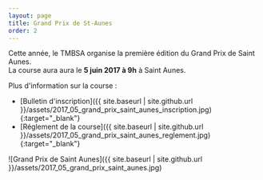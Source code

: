 ```yaml
---
layout: page
title: Grand Prix de St-Aunes
order: 2
---
```


Cette année, le TMBSA organise la première édition du Grand Prix de Saint Aunes.  
La course aura aura le **5 juin 2017 à 9h** à Saint Aunes.

Plus d'information sur la course :

- [Bulletin d'inscription]({{ site.baseurl | site.github.url }}/assets/2017_05_grand_prix_saint_aunes_inscription.jpg){:target="_blank"}
- [Réglement de la course]({{ site.baseurl | site.github.url }}/assets/2017_05_grand_prix_saint_aunes_reglement.jpg){:target="_blank"}

![Grand Prix de Saint Aunes]({{ site.baseurl | site.github.url }}/assets/2017_05_grand_prix_saint_aunes.jpg)
